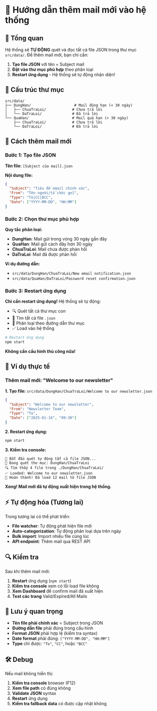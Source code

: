# 📧 Hướng dẫn thêm mail mới vào hệ thống

## 🎯 Tổng quan

Hệ thống sẽ **TỰ ĐỘNG** quét và đọc tất cả file JSON trong thư mục `src/data/`. Để thêm mail mới, bạn chỉ cần:

1. **Tạo file JSON** với tên = Subject mail
2. **Đặt vào thư mục phù hợp** theo phân loại
3. **Restart ứng dụng** - Hệ thống sẽ tự động nhận diện!

## 📁 Cấu trúc thư mục

```
src/data/
├── DungHan/                    # Mail đúng hạn (< 30 ngày)
│   ├── ChuaTraLoi/            # Chưa trả lời
│   └── DaTraLoi/              # Đã trả lời
└── QuaHan/                    # Mail quá hạn (> 30 ngày)
    ├── ChuaTraLoi/            # Chưa trả lời
    └── DaTraLoi/              # Đã trả lời
```

## 🔧 Cách thêm mail mới

### Bước 1: Tạo file JSON

**Tên file:** `[Subject của mail].json`

**Nội dung file:**

```json
{
  "Subject": "Tiêu đề email chính xác",
  "From": "Tên người/tổ chức gửi",
  "Type": "To|CC|BCC",
  "Date": ["YYYY-MM-DD", "HH:MM"]
}
```

### Bước 2: Chọn thư mục phù hợp

**Quy tắc phân loại:**

- **DungHan**: Mail gửi trong vòng 30 ngày gần đây
- **QuaHan**: Mail gửi cách đây hơn 30 ngày
- **ChuaTraLoi**: Mail chưa được phản hồi
- **DaTraLoi**: Mail đã được phản hồi

**Ví dụ đường dẫn:**

- `src/data/DungHan/ChuaTraLoi/New email notification.json`
- `src/data/QuaHan/DaTraLoi/Password reset confirmation.json`

### Bước 3: Restart ứng dụng

**Chỉ cần restart ứng dụng!** Hệ thống sẽ tự động:

- 🔍 Quét tất cả thư mục con
- 📄 Tìm tất cả file `.json`
- 📂 Phân loại theo đường dẫn thư mục
- ✅ Load vào hệ thống

```bash
# Restart ứng dụng
npm start
```

**Không cần cấu hình thủ công nữa!**

## 📝 Ví dụ thực tế

### Thêm mail mới: "Welcome to our newsletter"

**1. Tạo file:** `src/data/DungHan/ChuaTraLoi/Welcome to our newsletter.json`

```json
{
  "Subject": "Welcome to our newsletter",
  "From": "Newsletter Team",
  "Type": "To",
  "Date": ["2025-01-16", "09:30"]
}
```

**2. Restart ứng dụng:**

```bash
npm start
```

**3. Kiểm tra console:**

```
🚀 Bắt đầu quét tự động tất cả file JSON...
📁 Đang quét thư mục: DungHan/ChuaTraLoi
🔍 Tìm thấy 4 file trong ./DungHan/ChuaTraLoi/
✅ Loaded: Welcome to our newsletter.json
🎉 Hoàn thành! Đã load 12 mail từ file JSON
```

**Xong! Mail mới đã tự động xuất hiện trong hệ thống.**

## ⚡ Tự động hóa (Tương lai)

Trong tương lai có thể phát triển:

- **File watcher**: Tự động phát hiện file mới
- **Auto-categorization**: Tự động phân loại dựa trên ngày
- **Bulk import**: Import nhiều file cùng lúc
- **API endpoint**: Thêm mail qua REST API

## 🔍 Kiểm tra

Sau khi thêm mail mới:

1. **Restart** ứng dụng (`npm start`)
2. **Kiểm tra console** xem có lỗi load file không
3. **Xem Dashboard** để confirm mail đã xuất hiện
4. **Test các trang** Valid/Expired/All Mails

## 🚨 Lưu ý quan trọng

- **Tên file phải chính xác** = Subject trong JSON
- **Đường dẫn file** phải đúng trong cấu hình
- **Format JSON** phải hợp lệ (kiểm tra syntax)
- **Date format** phải đúng: `["YYYY-MM-DD", "HH:MM"]`
- **Type** chỉ được: `"To"`, `"CC"`, hoặc `"BCC"`

## 🛠️ Debug

Nếu mail không hiển thị:

1. **Kiểm tra console** browser (F12)
2. **Xem file path** có đúng không
3. **Validate JSON** syntax
4. **Restart** ứng dụng
5. **Kiểm tra fallback data** có được cập nhật không

